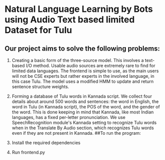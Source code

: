 # Natural Language Learning by Bots using Audio Text based limited Dataset for Tulu
## Our project aims to solve the following problems:

1. Creating a basic form of the three-source model.
   This involves a text-based I/O method. Usable audio sources are extremely rare to find for limited data languages. The frontend is simple to use, as the main users      will not be CSE experts but rather experts in the involved language, in this case Tulu. The model uses a modified HMM to update and return sentence structure weights.

2. Forming a database of Tulu words in Kannada script.
   We collect four details about around 500 words and sentences: the word in English, the word in Tulu (in Kannada script), the POS of the word, and the gender of the      word. This is done keeping in mind that Kannada, like most Indian languages, has a fixed per-letter pronunciation. We use SpeechRecognition module's Kannada setting      to recognize Tulu words when in the Translate By Audio section, which recognizes Tulu words even if they are not present in Kannada. 
##To run the program:
1. Install the required dependencies
2. Run frontend.py
